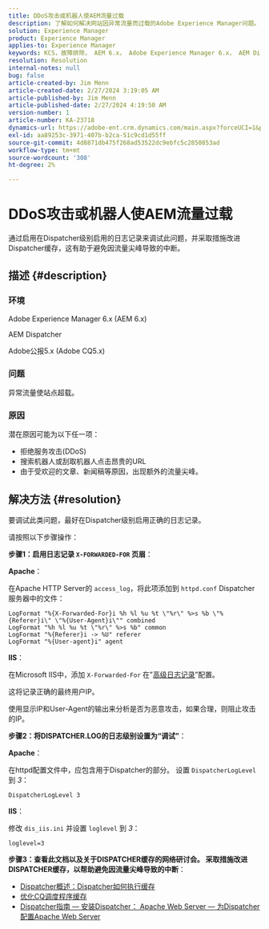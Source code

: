 ```yaml
---
title: DDoS攻击或机器人使AEM流量过载
description: 了解如何解决网站因异常流量而过载的Adobe Experience Manager问题。
solution: Experience Manager
product: Experience Manager
applies-to: Experience Manager
keywords: KCS，故障排除， AEM 6.x， Adobe Experience Manager 6.x， AEM Dispatcher， CQ5.x， Adobe Communique 5.x， Adobe CQ5.x， DDoS攻击，拒绝服务，机器人，过载，流量
resolution: Resolution
internal-notes: null
bug: false
article-created-by: Jim Menn
article-created-date: 2/27/2024 3:19:05 AM
article-published-by: Jim Menn
article-published-date: 2/27/2024 4:19:50 AM
version-number: 1
article-number: KA-23718
dynamics-url: https://adobe-ent.crm.dynamics.com/main.aspx?forceUCI=1&pagetype=entityrecord&etn=knowledgearticle&id=68d651f5-1ed5-ee11-9079-6045bd006268
exl-id: aa89253c-3971-407b-b2ca-51c9cd1d55ff
source-git-commit: 4d8871db475f268ad53522dc9ebfc5c2850853ad
workflow-type: tm+mt
source-wordcount: '308'
ht-degree: 2%

---
```


# DDoS攻击或机器人使AEM流量过载


通过启用在Dispatcher级别启用的日志记录来调试此问题，并采取措施改进Dispatcher缓存，这有助于避免因流量尖峰导致的中断。

## 描述 {#description}


### 环境

Adobe Experience Manager 6.x (AEM 6.x)

AEM Dispatcher

Adobe公报5.x (Adobe CQ5.x)

### 问题

异常流量使站点超载。

### 原因

潜在原因可能为以下任一项：

- 拒绝服务攻击(DDoS)
- 搜索机器人或刮取机器人点击昂贵的URL
- 由于受欢迎的文章、新闻稿等原因，出现额外的流量尖峰。



## 解决方法 {#resolution}


要调试此类问题，最好在Dispatcher级别启用正确的日志记录。

请按照以下步骤操作：

<b>步骤1：启用日志记录 `X-FORWARDED-FOR` 页眉</b>：

<b>Apache</b>：

在Apache HTTP Server的 `access_log`，将此项添加到 `httpd.conf` Dispatcher服务器中的文件：


```
LogFormat "%{X-Forwarded-For}i %h %l %u %t \"%r\" %>s %b \"%{Referer}i\" \"%{User-Agent}i\"" combined
LogFormat "%h %l %u %t \"%r\" %>s %b" common
LogFormat "%{Referer}i -> %U" referer
LogFormat "%{User-agent}i" agent
```


<b>IIS</b>：

在Microsoft IIS中，添加 `X-Forwarded-For` 在&quot;[高级日志记录](https://learn.microsoft.com/en-us/iis/get-started/whats-new-in-iis-85/enhanced-logging-for-iis85)”配置。

这将记录正确的最终用户IP。

使用显示IP和User-Agent的输出来分析是否为恶意攻击，如果合理，则阻止攻击的IP。

<b>步骤2：将DISPATCHER.LOG的日志级别设置为“调试”</b>：

<b>Apache</b>：

在httpd配置文件中，应包含用于Dispatcher的部分。 设置 `DispatcherLogLevel` 到 *3*：

`DispatcherLogLevel 3`

<b>IIS</b>：

修改 `dis_iis.ini` 并设置 `loglevel` 到 *3*：

`loglevel=3`

<b>步骤3：查看此文档以及关于DISPATCHER缓存的网络研讨会。 采取措施改进DISPATCHER缓存，以帮助避免因流量尖峰导致的中断</b>：

- [Dispatcher概述：Dispatcher如何执行缓存](https://experienceleague.adobe.com/docs/experience-manager-dispatcher/using/dispatcher.html#how-dispatcher-performs-caching)
- [优化CQ调度程序缓存](https://github.com/cqsupport/webinar-dispatchercache)
- [Dispatcher指南 — 安装Dispatcher： Apache Web Server — 为Dispatcher配置Apache Web Server](https://experienceleague.adobe.com/docs/experience-manager-dispatcher/using/getting-started/dispatcher-install.html#apache-web-server-configure-apache-web-server-for-dispatcher)
